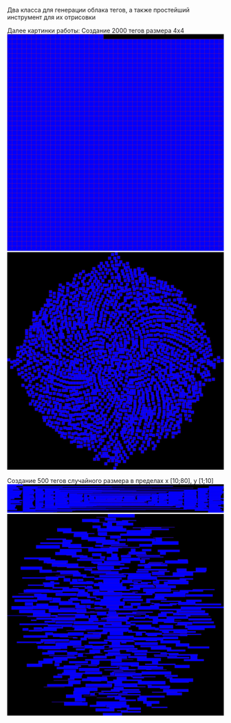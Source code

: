 Два класса для генерации облака тегов, а также простейший инструмент для их отрисовки

Далее картинки работы:
Создание 2000 тегов размера 4x4
![BlockSimple](Imgs/BlockSimple.jpg?raw=true "Block Tag Cloud")
![SpiralSimple](Imgs/SpiralSimple.jpg?raw=true "Spiral Tag Cloud")

Создание 500 тегов случайного размера в пределах x [10;80], y [1;10]
![BlockRandom](Imgs/BlockRandom.jpg?raw=true "Block Tag Cloud")
![SpiralRandom](Imgs/SpiralRandom.jpg?raw=true "Spiral Tag Cloud")